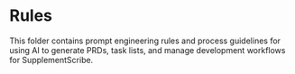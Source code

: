 # Rules
 
This folder contains prompt engineering rules and process guidelines for using AI to generate PRDs, task lists, and manage development workflows for SupplementScribe. 
